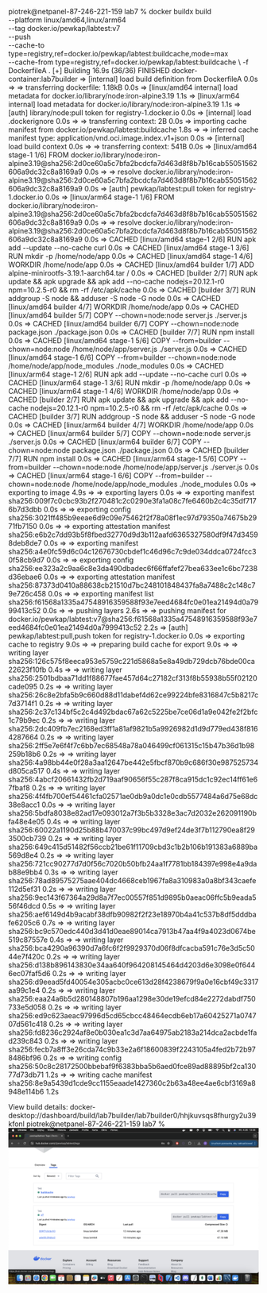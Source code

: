 piotrek@netpanel-87-246-221-159 lab7 % docker buildx build \
  --platform linux/amd64,linux/arm64 \
  --tag docker.io/pewkap/labtest:v7 \
  --push \
  --cache-to type=registry,ref=docker.io/pewkap/labtest:buildcache,mode=max \
  --cache-from type=registry,ref=docker.io/pewkap/labtest:buildcache \ 
  -f DockerfileA .
[+] Building 16.9s (36/36) FINISHED                                                                                                                docker-container:lab7builder
 => [internal] load build definition from DockerfileA                                                                                                                      0.0s
 => => transferring dockerfile: 1.18kB                                                                                                                                     0.0s
 => [linux/amd64 internal] load metadata for docker.io/library/node:iron-alpine3.19                                                                                        1.1s
 => [linux/arm64 internal] load metadata for docker.io/library/node:iron-alpine3.19                                                                                        1.1s
 => [auth] library/node:pull token for registry-1.docker.io                                                                                                                0.0s
 => [internal] load .dockerignore                                                                                                                                          0.0s
 => => transferring context: 2B                                                                                                                                            0.0s
 => importing cache manifest from docker.io/pewkap/labtest:buildcache                                                                                                      1.8s
 => => inferred cache manifest type: application/vnd.oci.image.index.v1+json                                                                                               0.0s
 => [internal] load build context                                                                                                                                          0.0s
 => => transferring context: 541B                                                                                                                                          0.0s
 => [linux/amd64 stage-1 1/6] FROM docker.io/library/node:iron-alpine3.19@sha256:2d0ce60a5c7bfa2bcdcfa7d463d8f8b7b16cab55051562606a9dc32c8a8169a9                          0.0s
 => => resolve docker.io/library/node:iron-alpine3.19@sha256:2d0ce60a5c7bfa2bcdcfa7d463d8f8b7b16cab55051562606a9dc32c8a8169a9                                              0.0s
 => [auth] pewkap/labtest:pull token for registry-1.docker.io                                                                                                              0.0s
 => [linux/arm64 stage-1 1/6] FROM docker.io/library/node:iron-alpine3.19@sha256:2d0ce60a5c7bfa2bcdcfa7d463d8f8b7b16cab55051562606a9dc32c8a8169a9                          0.0s
 => => resolve docker.io/library/node:iron-alpine3.19@sha256:2d0ce60a5c7bfa2bcdcfa7d463d8f8b7b16cab55051562606a9dc32c8a8169a9                                              0.0s
 => CACHED [linux/amd64 stage-1 2/6] RUN apk add --update --no-cache curl                                                                                                  0.0s
 => CACHED [linux/amd64 stage-1 3/6] RUN mkdir -p /home/node/app                                                                                                           0.0s
 => CACHED [linux/amd64 stage-1 4/6] WORKDIR /home/node/app                                                                                                                0.0s
 => CACHED [linux/amd64 builder 1/7] ADD alpine-minirootfs-3.19.1-aarch64.tar /                                                                                            0.0s
 => CACHED [builder 2/7] RUN apk update &&     apk upgrade &&     apk add --no-cache nodejs=20.12.1-r0     npm=10.2.5-r0 &&     rm -rf /etc/apk/cache                      0.0s
 => CACHED [builder 3/7] RUN addgroup -S node &&     adduser -S node -G node                                                                                               0.0s
 => CACHED [linux/amd64 builder 4/7] WORKDIR /home/node/app                                                                                                                0.0s
 => CACHED [linux/amd64 builder 5/7] COPY --chown=node:node server.js ./server.js                                                                                          0.0s
 => CACHED [linux/amd64 builder 6/7] COPY --chown=node:node package.json ./package.json                                                                                    0.0s
 => CACHED [builder 7/7] RUN npm install                                                                                                                                   0.0s
 => CACHED [linux/amd64 stage-1 5/6] COPY --from=builder --chown=node:node /home/node/app/server.js ./server.js                                                            0.0s
 => CACHED [linux/amd64 stage-1 6/6] COPY --from=builder --chown=node:node /home/node/app/node_modules ./node_modules                                                      0.0s
 => CACHED [linux/arm64 stage-1 2/6] RUN apk add --update --no-cache curl                                                                                                  0.0s
 => CACHED [linux/arm64 stage-1 3/6] RUN mkdir -p /home/node/app                                                                                                           0.0s
 => CACHED [linux/arm64 stage-1 4/6] WORKDIR /home/node/app                                                                                                                0.0s
 => CACHED [builder 2/7] RUN apk update &&     apk upgrade &&     apk add --no-cache nodejs=20.12.1-r0     npm=10.2.5-r0 &&     rm -rf /etc/apk/cache                      0.0s
 => CACHED [builder 3/7] RUN addgroup -S node &&     adduser -S node -G node                                                                                               0.0s
 => CACHED [linux/arm64 builder 4/7] WORKDIR /home/node/app                                                                                                                0.0s
 => CACHED [linux/arm64 builder 5/7] COPY --chown=node:node server.js ./server.js                                                                                          0.0s
 => CACHED [linux/arm64 builder 6/7] COPY --chown=node:node package.json ./package.json                                                                                    0.0s
 => CACHED [builder 7/7] RUN npm install                                                                                                                                   0.0s
 => CACHED [linux/arm64 stage-1 5/6] COPY --from=builder --chown=node:node /home/node/app/server.js ./server.js                                                            0.0s
 => CACHED [linux/arm64 stage-1 6/6] COPY --from=builder --chown=node:node /home/node/app/node_modules ./node_modules                                                      0.0s
 => exporting to image                                                                                                                                                     4.9s
 => => exporting layers                                                                                                                                                    0.0s
 => => exporting manifest sha256:009f7c0cbc93b2f270481c2c0290e3fa1a08c7fe6460b2c4c35df7176b7d3dbb                                                                          0.0s
 => => exporting config sha256:3021ff485b9eeae6d9c09e75462f2f78a08f1ec97d79350a74675b2971fb7150                                                                            0.0s
 => => exporting attestation manifest sha256:e6b2c7dd93b5f8fbed32770d9d3b112aafd6365327580df9f47d34598deb8de7                                                              0.0s
 => => exporting manifest sha256:a4e0fc59d6c04c12676730cbdef1c46d96c7c9de034ddca0724fcc30f58cb9d7                                                                          0.0s
 => => exporting config sha256:ee323a2c9aa6c8e3da490dbadec6f66ffafef27bea633ee1c6bc7238d36ebae6                                                                            0.0s
 => => exporting attestation manifest sha256:87373d0410a88638cb21510d7bc248101848437fa8a7488c2c148c79e726c458                                                              0.0s
 => => exporting manifest list sha256:f61568a1335a47548916359588f93e7eed4684fc0e01ea21494d0a7999413c52                                                                     0.0s
 => => pushing layers                                                                                                                                                      2.6s
 => => pushing manifest for docker.io/pewkap/labtest:v7@sha256:f61568a1335a47548916359588f93e7eed4684fc0e01ea21494d0a7999413c52                                            2.2s
 => [auth] pewkap/labtest:pull,push token for registry-1.docker.io                                                                                                         0.0s
 => exporting cache to registry                                                                                                                                            9.0s
 => => preparing build cache for export                                                                                                                                    9.0s
 => => writing layer sha256:126c575f8eeca953e5759c221d5868a5e8a49db729dcb76bde00ca22623f10fb                                                                               0.4s
 => => writing layer sha256:2501bdbaa71dd1f88677fae457d64c27182cf313f8b55938b55f02120cade095                                                                               0.2s
 => => writing layer sha256:26c8e2bfa5b9c660d88d11dabef4d62ce99224bfe8316847c5b8217c7d3714f1                                                                               0.2s
 => => writing layer sha256:2c37c134bf5c2c4d492bdac67a62c5225be7ce06d1a9e042fe2f2bfc1c79b9ec                                                                               0.2s
 => => writing layer sha256:2dc409fb7ec2168ed3ff1a81af9821b5a9926982d1d9d779ed438f8164287664                                                                               0.2s
 => => writing layer sha256:2ff5e7e6f4f7c6bb7ec68548a78a046499cf061315c15b47b36d1b98259b18b6                                                                               0.2s
 => => writing layer sha256:4a98bb44e0f28a3aa12647be442e5fbcf870b9c686f30e987525734d805ca517                                                                               0.4s
 => => writing layer sha256:4abcf20661432fb2d719aaf90656f55c287f8ca915dc1c92ec14ff61e67fbaf8                                                                               0.2s
 => => writing layer sha256:4f4fb700ef54461cfa02571ae0db9a0dc1e0cdb5577484a6d75e68dc38e8acc1                                                                               0.0s
 => => writing layer sha256:5bdfa8038e82ad17e093012a7f3b5b3328e3ac7d2032e262091190bfa48e4e05                                                                               0.4s
 => => writing layer sha256:60022a1190d25b88b470037c99bc497d9ef24de3f7b112790ea8f293500cb739                                                                               0.2s
 => => writing layer sha256:649c415d51482f56ccb21be61f11709cbd3c1b2b106b191383a6889ba569d8e4                                                                               0.2s
 => => writing layer sha256:721cc90277d7d0f56c7020b50bfb24aa1f7781bb184397e998e4a9dab88e9bb4                                                                               0.3s
 => => writing layer sha256:78ad89575275aae404dc4668ceb1967fa8a310983a0a8bf343caefe112d5ef31                                                                               0.2s
 => => writing layer sha256:9ec143f67364a29d8a7f7ec00557f851d9895b0aeac06ffc5b9eada556f46dcd                                                                               0.5s
 => => writing layer sha256:aef6149d4b9acabf38dfb90982f2f23e18970b4a41c537b8df5dddbafe6205c6                                                                               0.7s
 => => writing layer sha256:bc9c570edc440d3d41d0eae89014ca7913b47aa4f9a4023d0674be519c87557e                                                                               0.4s
 => => writing layer sha256:bca4290a96390d7a6fc6f2f9929370d06f8dfcacba591c76e3d5c5044e7f420c                                                                               0.2s
 => => writing layer sha256:d138b896143830e34aa640f964208145464d4203d6e3098e0f6446ec07faf5d6                                                                               0.2s
 => => writing layer sha256:d9eead5fd40054e305acbc0ce613d28f4238679f9a0e16cbf49c3317aa99c1e4                                                                               0.2s
 => => writing layer sha256:eaa24a6b5d280148807b196aa1298e30de19efcd84e2272dabdf750733e5d058                                                                               0.2s
 => => writing layer sha256:ed9c623aeac97996d5cd65cbcc48464ecdb6eb17a60425271a074707d561c418                                                                               0.2s
 => => writing layer sha256:fd8236c2924af8e0b030ea1c3d7aa64975ab2183a214dca2acbde1fad239c843                                                                               0.2s
 => => writing layer sha256:fecb7a8ff3e26cda74c9b33e2a6f18600839f2243105a4fed2b72b978486bf96                                                                               0.2s
 => => writing config sha256:50c8c28172500bbebaf9f6383bba5b6aed0fce89ad88895bf2ca13077d73db71                                                                              1.2s
 => => writing cache manifest sha256:8e9a5439d1cde9cc1155eaade1427360c2b63a48ee4ae6cbf3169a8948e114b6                                                                      1.2s

View build details: docker-desktop://dashboard/build/lab7builder/lab7builder0/hhjkuvsqs8fhurgy2u39kfonl
piotrek@netpanel-87-246-221-159 lab7 % 
![alt text](image.png)